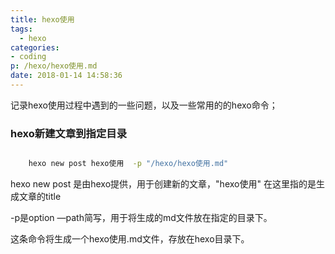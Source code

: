 ```yaml
---
title: hexo使用
tags:
  - hexo
categories:
- coding
p: /hexo/hexo使用.md
date: 2018-01-14 14:58:36
---
```


记录hexo使用过程中遇到的一些问题，以及一些常用的的hexo命令；

### hexo新建文章到指定目录


  <img class="lazy" width="100%" 
  data-original="http://og3vj3jrj.bkt.clouddn.com/20180114151591334738667.png">



```bash
	hexo new post hexo使用  -p "/hexo/hexo使用.md"
```

hexo new post 是由hexo提供，用于创建新的文章，"hexo使用" 在这里指的是生成文章的title

-p是option —path简写，用于将生成的md文件放在指定的目录下。

这条命令将生成一个hexo使用.md文件，存放在hexo目录下。

<!-- more -->

